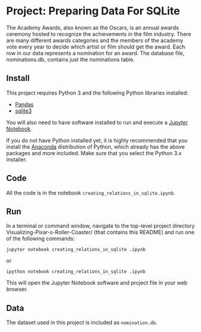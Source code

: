 # Project: Preparing Data For SQLite

The Academy Awards, also known as the Oscars, is an annual awards ceremony hosted to recognize the achievements in the film industry. There are many different awards categories and the members of the academy vote every year to decide which artist or film should get the award. Each row in our data represents a nomination for an award. The database file, nominations.db, contains just the nominations table.

## Install
This project requires Python 3 and the following Python libraries installed:

- [Pandas](http://pandas.pydata.org)
- [sqlite3](https://sqlite.org/download.html)

You will also need to have software installed to run and execute a [Jupyter Notebook](http://ipython.org/notebook.html).

If you do not have Python installed yet, it is highly recommended that you install the [Anaconda](http://continuum.io/downloads) distribution of Python, which already has the above packages and more included. Make sure that you select the Python 3.x installer.

## Code
All the code is in the notebook `creating_relations_in_sqlite.ipynb`.

## Run
In a terminal or command window, navigate to the top-level project directory Visualizing-Pixar-s-Roller-Coaster/ (that contains this README) and run one of the following commands:

```
jupyter notebook creating_relations_in_sqlite .ipynb
```

or
```
ipython notebook creating_relations_in_sqlite .ipynb
```
This will open the Jupyter Notebook software and project file in your web browser.

## Data
The dataset used in this project is included as `nomination.db`. 